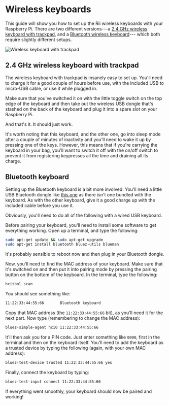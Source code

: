 # Wireless keyboards

This guide will show you how to set up the Rii wireless keyboards with your
Raspberry Pi. There are two different versions---a
[2.4 GHz wireless keyboard with trackpad](https://shop.pimoroni.com/products/ultra-slim-2-4ghz-keyboard-with-touchpad),
and a [Bluetooth wireless keyboard](https://shop.pimoroni.com/products/ultra-slim-bluetooth-keyboard)---
which both require slightly different setups.

![Wireless keyboard with trackpad](images/wireless_keyboard.jpg)

## 2.4 GHz wireless keyboard with trackpad

The wireless keyboard with trackpad is insanely easy to set up. You'll need to
charge it for a good couple of hours before use, with the included USB to
micro-USB cable, or use it while plugged in.

Make sure that you've switched it on with the little toggle switch on the top
edge of the keyboard and then take out the wireless USB dongle that's stashed
on the back of the keyboard and plug it into a spare slot on your Raspberry Pi.

And that's it. It should just work.

It's worth noting that this keyboard, and the
other one, go into sleep mode after a couple of minutes of inactivity and you'll
need to wake it up by pressing one of the keys. However, this means that if
you're carrying the keyboard in your bag, you'll want to switch it off with the
on/off switch to prevent it from registering keypresses all the time and
draining all its charge.

## Bluetooth keyboard

Setting up the Bluetooth keyboard is a bit more involved. You'll need a little
USB Bluetooth dongle like [this one](https://shop.pimoroni.com/products/bluetooth-4-0-usb-module-v2-1-back-compatible)
as there isn't one bundled with the keyboard. As with the other keyboard,
give it a good charge up with the included cable before you use it.

Obviously, you'll need to do all of the following with a wired USB keyboard.

Before pairing your keyboard, you'll need to install some software to get
everything working. Open up a terminal, and type the following:

```bash
sudo apt-get update && sudo apt-get upgrade
sudo apt-get install bluetooth bluez-utils blueman
```

It's probably sensible to reboot now and then plug in your Bluetooth dongle.

Now, you'll need to find the MAC address of your keyboard. Make sure that it's
switched on and then put it into pairing mode by pressing the pairing button on
the bottom of the keyboard. In the terminal, type the following:

```bash
hcitool scan
```

You should see something like:

```bash
11:22:33:44:55:66       Bluetooth keyboard
```

Copy that MAC address (the `11:22:33:44:55:66` bit), as you'll need it for the
next part. Now type (remembering to change the MAC address):

```bash
bluez-simple-agent hci0 11:22:33:44:55:66
```

It'll then ask you for a PIN code. Just enter something like `0000`, first in
the terminal and then on the keyboard itself. You'll need to add the keyboard
as a trusted device by typing the following (again, with your own MAC address):

```bash
bluez-test-device trusted 11:22:33:44:55:66 yes
```

Finally, connect the keyboard by typing:

```bash
bluez-test-input connect 11:22:33:44:55:66
```

If everything went smoothly, your keyboard should now be paired and working!
